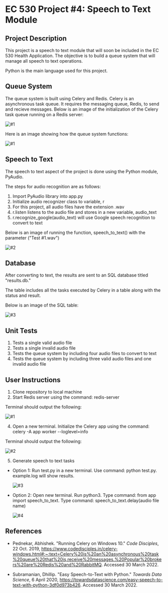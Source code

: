 # EC 530 Project #4: Speech to Text Module

## Project Description 

This project is a speech to text module that will soon be included in the EC 530 Health Application. The objective is to build a queue system that will manage all speech to text operations. 

Python is the main language used for this project.

## Queue System 

The queue system is built using Celery and Redis. Celery is an asynchronous task queue. It requires the messaging queue, Redis, to send and recieve messages. Below is an image of the initialization of the Celery task queue running on a Redis server:

![#1](https://user-images.githubusercontent.com/73702777/160870082-84fdb937-13f9-4fbf-a570-59c562435ee6.JPG)

Here is an image showing how the queue system functions:

![#1](https://user-images.githubusercontent.com/73702777/160875233-dee92bce-ffbf-437e-9f89-7682a9e8ec08.JPG)

## Speech to Text

The speech to text aspect of the project is done using the Python module, PyAudio. 

The steps for audio recognition are as follows:

1) Import PyAudio library into app.py
2) Initialize audio recognizer class to variable, r 
3) For this project, all audio files have the extension .wav
4) r.listen listens to the audio file and stores in a new variable, audio_text
5) r.recognize_google(audio_text) will use Google speech recognition to convert to text

Below is an image of running the function, speech_to_text() with the parameter ("Test #1.wav")

![#2](https://user-images.githubusercontent.com/73702777/160872113-93bf2875-bbec-49ca-953f-6aa552a1bc7f.JPG)

## Database 

After converting to text, the results are sent to an SQL database titled "results.db."

The table includes all the tasks executed by Celery in a table along with the status and result.

Below is an image of the SQL table:

![#3](https://user-images.githubusercontent.com/73702777/160873074-c7f4a661-53e3-471d-9bfc-570ec2d796dd.JPG)

## Unit Tests 

1) Tests a single valid audio file 
2) Tests a single invalid audio file
3) Tests the queue system by including four audio files to convert to text 
4) Tests the queue system by including three valid audio files and one invalid audio file 

## User Instructions

1) Clone repository to local machine
2) Start Redis server using the command: redis-server

Terminal should output the following:

![#1](https://user-images.githubusercontent.com/73702777/160893976-71f7e94b-328c-4f40-b970-b2a48edebb0d.JPG)

4) Open a new terminal. Initialize the Celery app using the command: celery -A app worker --loglevel=info

Terminal should output the following:

![#2](https://user-images.githubusercontent.com/73702777/160894191-31bea1db-44a1-408a-9e71-70464a4c39de.JPG)

5) Generate speech to text tasks

* Option 1: Run test.py in a new terminal. Use command: python test.py. example.log will show results.
  
  ![#3](https://user-images.githubusercontent.com/73702777/160895103-ab5fb691-0611-49e3-9a5a-b451d7ac0e7d.JPG)
  
* Option 2: Open new terminal. Run python3. Type command: from app import speech_to_text. Type command: speech_to_text.delay(audio file name)

  ![#4](https://user-images.githubusercontent.com/73702777/160896349-c4bbf4a5-0664-4f59-8953-c5bc81cd0e10.JPG)

## References

* Pednekar, Abhishek. "Running Celery on Windows 10." _Code Disciples_, 22 Oct. 2019, https://www.codedisciples.in/celery-windows.html#:~:text=Celery%20is%20an%20asynchronous%20task%20queue%20that%20is,receive%20messages.%20Popular%20brokers%20are%20Redis%20and%20RabbitMQ. Accessed 30 March 2022.

* Subramanian, Dhillip. "Easy Speech-to-Text with Python." _Towards Data Science_, 6 April 2020, https://towardsdatascience.com/easy-speech-to-text-with-python-3df0d973b426. Accessed 30 March 2022.
